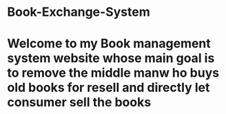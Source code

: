 # Book-Exchange-System
<h1> Welcome to my Book management system website whose main goal is to remove the middle manw ho buys old books for resell and directly let consumer sell the books</h1>